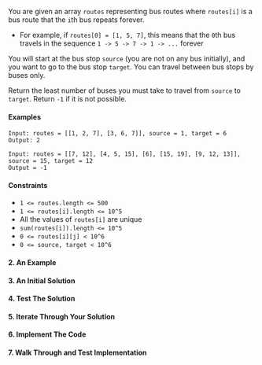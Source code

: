 You are given an array `routes` representing bus routes where `routes[i]` is a bus route that the `i`th bus repeats forever.

* For example, if `routes[0] = [1, 5, 7]`, this means that the `0`th bus travels in the sequence `1 -> 5 -> 7 -> 1 -> ...` forever

You will start at the bus stop `source` (you are not on any bus initially), and you want to go to the bus stop `target`. You can travel between bus stops by buses only.

Return the least number of buses you must take to travel from `source` to `target`. Return `-1` if it is not possible.



#### Examples

```
Input: routes = [[1, 2, 7], [3, 6, 7]], source = 1, target = 6
Output: 2

Input: routes = [[7, 12], [4, 5, 15], [6], [15, 19], [9, 12, 13]], source = 15, target = 12
Output = -1
```



#### Constraints

* `1 <= routes.length <= 500`
* `1 <= routes[i].length <= 10^5`
* All the values of `routes[i]` are unique
* `sum(routes[i]).length <= 10^5`
* `0 <= routes[i][j] < 10^6`
* `0 <= source, target < 10^6`



#### 2. An Example



#### 3. An Initial Solution



#### 4. Test The Solution



#### 5. Iterate Through Your Solution




#### 6. Implement The Code



#### 7. Walk Through and Test Implementation

